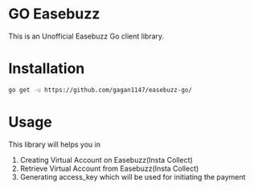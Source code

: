 # GO Easebuzz

This is an Unofficial Easebuzz Go client library.

# Installation

``` sh
go get -u https://github.com/gagan1147/easebuzz-go/
```

# Usage

This library will helps you in

1. Creating Virtual Account on Easebuzz(Insta Collect)
2. Retrieve Virtual Account from Easebuzz(Insta Collect)
3. Generating access_key which will be used for initiating the payment
